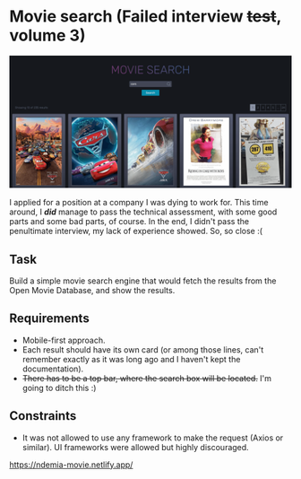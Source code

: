 # Movie search (Failed interview ~~test~~, volume 3)
![picture](https://raw.githubusercontent.com/ndemia/demia.me/main/assets/images/interview03.png)

I applied for a position at a company I was dying to work for. This time around, I ___did___ manage to pass the technical assessment, with some good parts and some bad parts, of course. In the end, I didn't pass the penultimate interview, my lack of experience showed. So, so close :(

## Task
Build a simple movie search engine that would fetch the results from the Open Movie Database, and show the results.

## Requirements
* Mobile-first approach.
* Each result should have its own card (or among those lines, can't remember exactly as it was long ago and I haven't kept the documentation).
* ~~There has to be a top bar, where the search box will be located.~~ I'm going to ditch this :)

## Constraints
* It was not allowed to use any framework to make the request (Axios or similar). UI frameworks were allowed but highly discouraged.

https://ndemia-movie.netlify.app/
